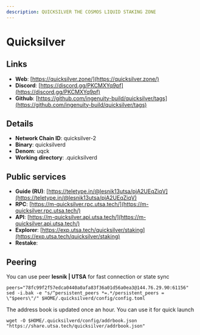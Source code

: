 ```yaml
---
description: QUICKSILVER THE COSMOS LIQUID STAKING ZONE
---
```


# Quicksilver

## Links

* **Web**: [https://quicksilver.zone/](https://quicksilver.zone/)
* **Discord**: [https://discord.gg/PKCMXYq9pf](https://discord.gg/PKCMXYq9pf)
* **Github**: [https://github.com/ingenuity-build/quicksilver/tags](https://github.com/ingenuity-build/quicksilver/tags)

## **Details**

* **Network Chain ID**: quicksilver-2
* **Binary**: quicksilverd
* **Denom**: uqck
* **Working directory**: .quicksilverd

## Public services

* **Guide (RU)**: [https://teletype.in/@lesnik13utsa/pjA2UEqZiqV](https://teletype.in/@lesnik13utsa/pjA2UEqZiqV)
* **RPC**: [https://m-quicksilver.rpc.utsa.tech/](https://m-quicksilver.rpc.utsa.tech/)
* **API**: [https://m-quicksilver.api.utsa.tech/](https://m-quicksilver.api.utsa.tech/)
* **Explorer**: [https://exp.utsa.tech/quicksilver/staking](https://exp.utsa.tech/quicksilver/staking)
* **Restake**:&#x20;

## Peering

You can use peer **lesnik | UTSA** for fast connection or state sync

```shell
peers="78fc99f2f57edca0440a0afa83f36a01d56a0ea3@144.76.29.90:61156"
sed -i.bak -e "s/^persistent_peers *=.*/persistent_peers = \"$peers\"/" $HOME/.quicksilverd/config/config.toml
```

The address book is updated once an hour. You can use it for quick launch

```shell
wget -O $HOME/.quicksilverd/config/addrbook.json "https://share.utsa.tech/quicksilver/addrbook.json"
```

